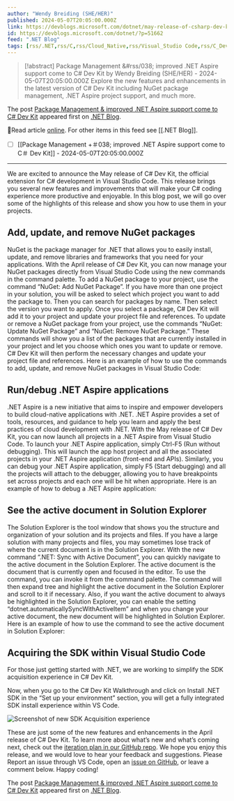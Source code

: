 ```yaml
---
author: "Wendy Breiding (SHE/HER)"
published: 2024-05-07T20:05:00.000Z
link: https://devblogs.microsoft.com/dotnet/may-release-of-csharp-dev-kit/
id: https://devblogs.microsoft.com/dotnet/?p=51662
feed: "․NET Blog"
tags: [rss/.NET,rss/C,rss/Cloud_Native,rss/Visual_Studio Code,rss/C_Dev Kit,rss/Csharp,rss/csharpdevkit,rss/vscode]
---
```

> [!abstract] Package Management &#rss/038; improved .NET Aspire support come to C# Dev Kit by Wendy Breiding (SHE/HER) - 2024-05-07T20:05:00.000Z
> Explore the new features and enhancements in the latest version of C# Dev Kit including NuGet package management, .NET Aspire project support, and much more.

The post [Package Management & improved .NET Aspire support come to C# Dev Kit](https://devblogs.microsoft.com/dotnet/may-release-of-csharp-dev-kit/) appeared first on [.NET Blog](https://devblogs.microsoft.com/dotnet).

🔗Read article [online](https://devblogs.microsoft.com/dotnet/may-release-of-csharp-dev-kit/). For other items in this feed see [[․NET Blog]].

- [ ] [[Package Management +＃038; improved ․NET Aspire support come to C＃ Dev Kit]] - 2024-05-07T20:05:00.000Z
- - -
We are excited to announce the May release of C# Dev Kit, the official extension for C# development in Visual Studio Code. This release brings you several new features and improvements that will make your C# coding experience more productive and enjoyable. In this blog post, we will go over some of the highlights of this release and show you how to use them in your projects.

## Add, update, and remove NuGet packages

NuGet is the package manager for .NET that allows you to easily install, update, and remove libraries and frameworks that you need for your applications. With the April release of C# Dev Kit, you can now manage your NuGet packages directly from Visual Studio Code using the new commands in the command palette. To add a NuGet package to your project, use the command “NuGet: Add NuGet Package”. If you have more than one project in your solution, you will be asked to select which project you want to add the package to. Then you can search for packages by name. Then select the version you want to apply. Once you select a package, C# Dev Kit will add it to your project and update your project file and references. To update or remove a NuGet package from your project, use the commands “NuGet: Update NuGet Package” and “NuGet: Remove NuGet Package.” These commands will show you a list of the packages that are currently installed in your project and let you choose which ones you want to update or remove. C# Dev Kit will then perform the necessary changes and update your project file and references. Here is an example of how to use the commands to add, update, and remove NuGet packages in Visual Studio Code: 

## Run/debug .NET Aspire applications

.NET Aspire is a new initiative that aims to inspire and empower developers to build cloud-native applications with .NET. .NET Aspire provides a set of tools, resources, and guidance to help you learn and apply the best practices of cloud development with .NET. With the May release of C# Dev Kit, you can now launch all projects in a .NET Aspire from Visual Studio Code. To launch your .NET Aspire application, simply Ctrl-F5 (Run without debugging). This will launch the app host project and all the associated projects in your .NET Aspire application (front-end and APIs). Similarly, you can debug your .NET Aspire application, simply F5 (Start debugging) and all the projects will attach to the debugger, allowing you to have breakpoints set across projects and each one will be hit when appropriate. Here is an example of how to debug a .NET Aspire application: 

## See the active document in Solution Explorer

The Solution Explorer is the tool window that shows you the structure and organization of your solution and its projects and files. If you have a large solution with many projects and files, you may sometimes lose track of where the current document is in the Solution Explorer. With the new command “.NET: Sync with Active Document”, you can quickly navigate to the active document in the Solution Explorer. The active document is the document that is currently open and focused in the editor. To use the command, you can invoke it from the command palette. The command will then expand tree and highlight the active document in the Solution Explorer and scroll to it if necessary. Also, if you want the active document to always be highlighted in the Solution Explorer, you can enable the setting “dotnet.automaticallySyncWithActiveItem” and when you change your active document, the new document will be highlighted in Solution Explorer. Here is an example of how to use the command to see the active document in Solution Explorer: 

## Acquiring the SDK within Visual Studio Code

For those just getting started with .NET, we are working to simplify the SDK acquisition experience in C# Dev Kit.

Now, when you go to the C# Dev Kit Walkthrough and click on Install .NET SDK in the “Set up your environment” section, you will get a fully integrated SDK install experience within VS Code.

![Screenshot of new SDK Acquisition experience](https://devblogs.microsoft.com/dotnet/wp-content/uploads/sites/10/2024/04/SDKAcquisition.png)

These are just some of the new features and enhancements in the April release of C# Dev Kit. To learn more about what’s new and what’s coming next, check out the [iteration plan in our GitHub repo](https://github.com/microsoft/vscode-dotnettools/issues/1085). We hope you enjoy this release, and we would love to hear your feedback and suggestions. Please Report an issue through VS Code, open an [issue on GitHub](https://github.com/Microsoft/vscode-dotnettools/issues), or leave a comment below. Happy coding!

The post [Package Management & improved .NET Aspire support come to C# Dev Kit](https://devblogs.microsoft.com/dotnet/may-release-of-csharp-dev-kit/) appeared first on [.NET Blog](https://devblogs.microsoft.com/dotnet).
